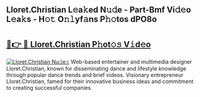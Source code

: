 ## Lloret.Christian L𝚎a𝚔ed N𝚞𝚍e - Part-Bmf Vi𝚍𝚎o L𝚎a𝚔s - H𝚘𝚝 O𝚗𝚕yf𝚊ns P𝚑𝚘tos dPO8o

# <h2><a href="http://kf1t0g.oniu.top/?m=Lloret.Christian">🔗👉 🔴 Lloret.Christian P𝚑ot𝚘𝚜 V𝚒d𝚎o</a></h2>

[![Lloret.Christian Nu𝚍e𝚜](https://i.imgur.com/0qMVB7G.gif)](http://kf1t0g.oniu.top/?m=Lloret.Christian)
Web-based entertainer and multimedia designer Lloret.Christian, known for disseminating dance and lifestyle knowledge through popular dance trends and brief videos. Visionary entrepreneur Lloret.Christian, famed for their innovative business ideas and commitment to creating successful companies.  
